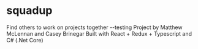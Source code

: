 # squadup
Find others to work on projects together
--testing
Project by Matthew McLennan and Casey Brinegar
Built with React + Redux + Typescript and C# (.Net Core)
